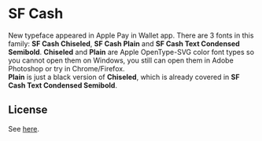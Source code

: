 # SF Cash
New typeface appeared in Apple Pay in Wallet app. There are 3 fonts in this family: **SF Cash Chiseled**, **SF Cash Plain** and **SF Cash Text Condensed Semibold**. **Chiseled** and **Plain** are Apple OpenType-SVG color font types so you cannot open them on Windows, you still can open them in Adobe Photoshop or try in Chrome/Firefox.  
**Plain** is just a black version of **Chiseled**, which is already covered in **SF Cash Text Condensed Semibold**.
## License
See [here](../README.md#license).

